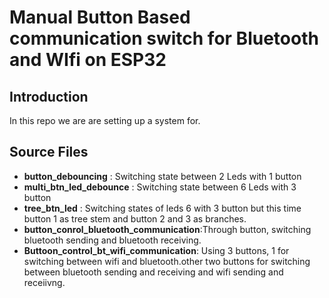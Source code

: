# Manual Button Based communication switch for Bluetooth and WIfi on ESP32

## Introduction 
In this repo we are are setting up a system for.


## Source Files 
- **button_debouncing** : Switching state between 2 Leds with 1 button 
- **multi_btn_led_debounce** : Switching state between 6 Leds with 3 button
- **tree_btn_led**           : Switching states of leds 6 with 3 button but this time button 1 as tree stem and button 2 and 3 as branches.
- **button_conrol_bluetooth_communication**:Through button, switching bluetooth sending and bluetooth receiving.
- **Buttoon_control_bt_wifi_communication**: Using 3 buttons, 1 for switching between wifi and bluetooth.other two buttons for switching between bluetooth sending and receiving and wifi sending and receiivng.
